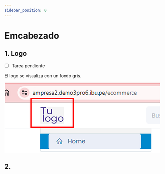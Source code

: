 ```yaml
---
sidebar_position: 0
---
```


# Emcabezado

## 1. Logo

- [ ] Tarea pendiente

El logo se visualiza con un fondo gris.

![primer error](img/error01_logo.png)

## 2. 